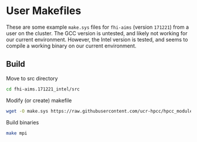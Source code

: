 # User Makefiles

These are some example `make.sys` files for `fhi-aims` (version `171221`) from a user on the cluster.
The GCC version is untested, and likely not working for our current environment.
However, the Intel version is tested, and seems to compile a working binary on our current environment.

## Build

Move to src directory

```bash
cd fhi-aims.171221_intel/src
```

Modify (or create) makefile

```bash
wget -O make.sys https://raw.githubusercontent.com/ucr-hpcc/hpcc_modules/main/fhi-aims/171221/make.sys_intel
```

Build binaries

```bash
make mpi
```
